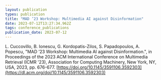 ```yaml
---
layout: publication
types: publication
title: "MAD ’23 Workshop: Multimedia AI against Disinformation"
date: 2023-07-12T13:27:34.962Z
tags: conference_publications
publication_date: 2023-07-12
---
```

L. Cuccovillo, B. Ionescu, G. Kordopatis-Zilos, S. Papadopoulos, A. Popescu, "MAD ’23 Workshop: Multimedia AI against Disinformation.", in Proceedings of the 2023 ACM International Conference on Multimedia Retrieval (ICMR '23), Association for Computing Machinery, New York, NY, USA, 2023, pp. 676-677. [https://doi.org/10.1145/3591106.3592303](https://dl.acm.org/doi/10.1145/3591106.3592303)